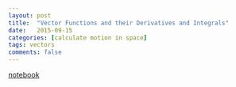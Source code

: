 ```yaml
---
layout: post
title:  "Vector Functions and their Derivatives and Integrals"
date:   2015-09-15
categories: [calculate motion in space]
tags: vectors 
comments: false
---
```


[notebook](http://nbviewer.jupyter.org/github/colliand/2015M217/blob/gh-pages/notebooks/03-vector-functions.ipynb)
